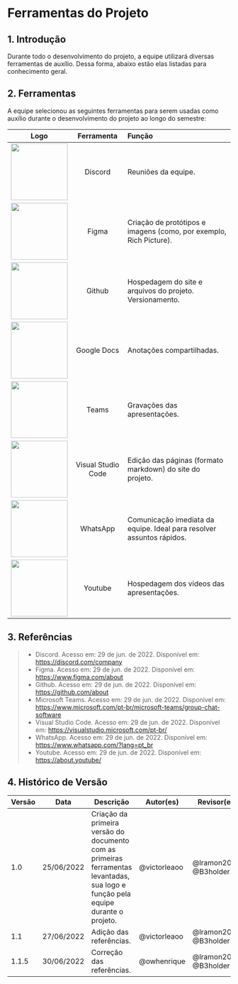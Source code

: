 # Ferramentas do Projeto

## 1. Introdução
Durante todo o desenvolvimento do projeto, a equipe utilizará diversas ferramentas de auxílio. Dessa forma, abaixo estão elas listadas para conhecimento geral.

## 2. Ferramentas
A equipe selecionou as seguintes ferramentas para serem usadas como auxílio durante o desenvolvimento do projeto ao longo do semestre:

| Logo | Ferramenta | Função |
| :--: | :--------: | :----- |
| <img src="https://raw.githubusercontent.com/Requisitos-de-Software/2022.1-Grupo-03/main/docs/media/logo-discord.png" width="128" height="128"/> | Discord | Reuniões da equipe. |
| <img src="https://raw.githubusercontent.com/Requisitos-de-Software/2022.1-Grupo-03/main/docs/media/logo-figma.png" width="128" height="128"/> | Figma | Criação de protótipos e imagens (como, por exemplo, Rich Picture). |
| <img src="https://raw.githubusercontent.com/Requisitos-de-Software/2022.1-Grupo-03/main/docs/media/logo-github.png" width="128" height="128"/> | Github | Hospedagem do site e arquivos do projeto. Versionamento. |
| <img src="https://raw.githubusercontent.com/Requisitos-de-Software/2022.1-Grupo-03/main/docs/media/logo-docs.png" width="128" height="128"/> | Google Docs | Anotações compartilhadas. |
| <img src="https://raw.githubusercontent.com/Requisitos-de-Software/2022.1-Grupo-03/main/docs/media/logo-teams.png" width="128" height="128"/> | Teams | Gravações das apresentações. |
| <img src="https://raw.githubusercontent.com/Requisitos-de-Software/2022.1-Grupo-03/main/docs/media/logo-vscode.png" width="128" height="128"/>  | Visual Studio Code | Edição das páginas (formato markdown) do site do projeto. |
| <img src="https://raw.githubusercontent.com/Requisitos-de-Software/2022.1-Grupo-03/main/docs/media/logo-wpp.png" width="128" height="128"/> | WhatsApp | Comunicação imediata da equipe. Ideal para resolver assuntos rápidos. |
| <img src="https://raw.githubusercontent.com/Requisitos-de-Software/2022.1-Grupo-03/main/docs/media/logo-youtube.png" width="128" height="128"/> | Youtube | Hospedagem dos vídeos das apresentações. |

## 3. Referências

> - Discord. Acesso em: 29 de jun. de 2022. Disponível em: https://discord.com/company
> - Figma. Acesso em: 29 de jun. de 2022. Disponível em: https://www.figma.com/about
> - Github. Acesso em: 29 de jun. de 2022. Disponível em: https://github.com/about
> - Microsoft Teams. Acesso em: 29 de jun. de 2022. Disponível em: https://www.microsoft.com/pt-br/microsoft-teams/group-chat-software
> - Visual Studio Code. Acesso em: 29 de jun. de 2022. Disponível em: https://visualstudio.microsoft.com/pt-br/
> - WhatsApp. Acesso em: 29 de jun. de 2022. Disponível em: https://www.whatsapp.com/?lang=pt_br
> - Youtube. Acesso em: 29 de jun. de 2022. Disponível em: https://about.youtube/

## 4. Histórico de Versão
| Versão | Data | Descrição | Autor(es) | Revisor(es) |
| ------ | ---- | --------- | --------- | ----------- |
| 1.0    | 25/06/2022 | Criação da primeira versão do documento com as primeiras ferramentas levantadas, sua logo e função pela equipe durante o projeto. | @victorleaoo | @lramon2001, @B3holder2 |
| 1.1    | 27/06/2022 | Adição das referências. | @victorleaoo | @lramon2001, @B3holder2 |
| 1.1.5  | 30/06/2022 | Correção das referências. | @owhenrique | @lramon2001, @B3holder2 |